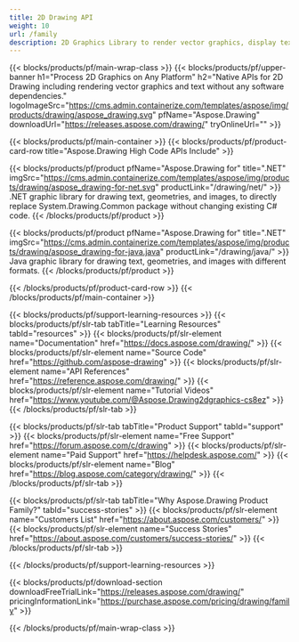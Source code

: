 ```yaml
---
title: 2D Drawing API
weight: 10
url: /family
description: 2D Graphics Library to render vector graphics, display text, and to save drawing results in commonly used graphics file formats
---
```


{{< blocks/products/pf/main-wrap-class >}}
{{< blocks/products/pf/upper-banner h1="Process 2D Graphics on Any Platform" h2="Native APIs for 2D Drawing including rendering vector graphics and text without any software dependencies." logoImageSrc="https://cms.admin.containerize.com/templates/aspose/img/products/drawing/aspose_drawing.svg" pfName="Aspose.Drawing" downloadUrl="https://releases.aspose.com/drawing/" tryOnlineUrl="" >}}

{{< blocks/products/pf/main-container >}}
{{< blocks/products/pf/product-card-row title="Aspose.Drawing High Code APIs Include" >}}

{{< blocks/products/pf/product pfName="Aspose.Drawing for" title=".NET" imgSrc="https://cms.admin.containerize.com/templates/aspose/img/products/drawing/aspose_drawing-for-net.svg" productLink="/drawing/net/" >}}
.NET graphic library for drawing text, geometries, and images, to directly replace System.Drawing.Common package without changing existing C# code.
{{< /blocks/products/pf/product >}}

{{< blocks/products/pf/product pfName="Aspose.Drawing for" title=".NET" imgSrc="https://cms.admin.containerize.com/templates/aspose/img/products/drawing/aspose_drawing-for-java.java" productLink="/drawing/java/" >}}
Java graphic library for drawing text, geometries, and images with different formats.
{{< /blocks/products/pf/product >}}

{{< /blocks/products/pf/product-card-row >}}
{{< /blocks/products/pf/main-container >}}

{{< blocks/products/pf/support-learning-resources >}}
{{< blocks/products/pf/slr-tab tabTitle="Learning Resources" tabId="resources" >}}
{{< blocks/products/pf/slr-element name="Documentation" href="https://docs.aspose.com/drawing/" >}}
{{< blocks/products/pf/slr-element name="Source Code" href="https://github.com/aspose-drawing" >}}
{{< blocks/products/pf/slr-element name="API References" href="https://reference.aspose.com/drawing/" >}}
{{< blocks/products/pf/slr-element name="Tutorial Videos" href="https://www.youtube.com/@Aspose.Drawing2dgraphics-cs8ez" >}}
{{< /blocks/products/pf/slr-tab >}}

{{< blocks/products/pf/slr-tab tabTitle="Product Support" tabId="support" >}}
{{< blocks/products/pf/slr-element name="Free Support" href="https://forum.aspose.com/c/drawing" >}}
{{< blocks/products/pf/slr-element name="Paid Support" href="https://helpdesk.aspose.com/" >}}
{{< blocks/products/pf/slr-element name="Blog" href="https://blog.aspose.com/category/drawing/" >}}
{{< /blocks/products/pf/slr-tab >}}

{{< blocks/products/pf/slr-tab tabTitle="Why Aspose.Drawing Product Family?" tabId="success-stories" >}}
{{< blocks/products/pf/slr-element name="Customers List" href="https://about.aspose.com/customers/" >}}
{{< blocks/products/pf/slr-element name="Success Stories" href="https://about.aspose.com/customers/success-stories/" >}}
{{< /blocks/products/pf/slr-tab >}}

{{< /blocks/products/pf/support-learning-resources >}}

{{< blocks/products/pf/download-section downloadFreeTrialLink="https://releases.aspose.com/drawing/" pricingInformationLink="https://purchase.aspose.com/pricing/drawing/family" >}}

{{< /blocks/products/pf/main-wrap-class >}}

